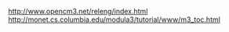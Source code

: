 http://www.opencm3.net/releng/index.html
http://monet.cs.columbia.edu/modula3/tutorial/www/m3_toc.html
